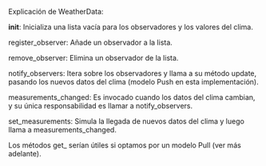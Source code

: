 Explicación de WeatherData:

__init__: Inicializa una lista vacía para los observadores y los valores del clima.

register_observer: Añade un observador a la lista.

remove_observer: Elimina un observador de la lista.

notify_observers: Itera sobre los observadores y llama a su método update, pasando los nuevos datos del clima (modelo Push en esta implementación).

measurements_changed: Es invocado cuando los datos del clima cambian, y su única responsabilidad es llamar a notify_observers.

set_measurements: Simula la llegada de nuevos datos del clima y luego llama a measurements_changed.

Los métodos get_ serían útiles si optamos por un modelo Pull (ver más adelante).
